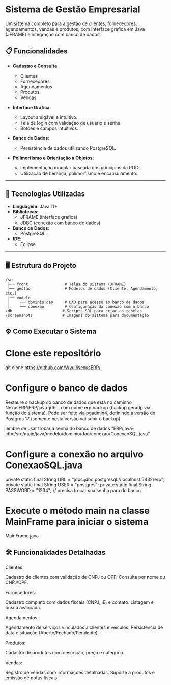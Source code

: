 # Sistema de Gestão Empresarial

Um sistema completo para a gestão de clientes, fornecedores, agendamentos, vendas e produtos, com interface gráfica em Java (JFRAME) e integração com banco de dados.

## 📋 Funcionalidades

- **Cadastro e Consulta**:
  - Clientes
  - Fornecedores
  - Agendamentos
  - Produtos
  - Vendas
  
- **Interface Gráfica**:
  - Layout amigável e intuitivo.
  - Tela de login com validação de usuário e senha.
  - Botões e campos intuitivos.

- **Banco de Dados**:
  - Persistência de dados utilizando PostgreSQL.

- **Polimorfismo e Orientação a Objetos**:
  - Implementação modular baseada nos princípios da POO.
  - Utilização de herança, polimorfismo e encapsulamento.

---

## 🚀 Tecnologias Utilizadas

- **Linguagem**: Java 11+
- **Bibliotecas**:
  - JFRAME (interface gráfica)
  - JDBC (conexão com banco de dados)
- **Banco de Dados**:
  - PostgreSQL
- **IDE**:
  - Eclipse

---

## 🖥️ Estrutura do Projeto

```plaintext
/src
 ├── front                # Telas do sistema (JFRAME)
 ├── gestao               # Modelos de dados (Cliente, Agendamento, etc.)
 ├── modelo
 │    ├── dominio.dao     # DAO para acesso ao banco de dados
 │    ├── conexao         # Configuração da conexão com o banco
/db                      # Scripts SQL para criar as tabelas
/screenshots             # Imagens do sistema para documentação
```

## ⚙️ Como Executar o Sistema

# Clone este repositório
git clone https://github.com/Wyul/NexusERP/

# Configure o banco de dados

Restaure o backup do banco de dados que está no caminho NexusERP/ERP/java-jdbc, com nome erp.backup (backup geradp via função do sistema).
Pode ser feito via pgadmin4, definindo a versão do Postgres 17 (somente nesta versão vai subir o backup)


lembre de usar trocar a senha do banco de dados "ERP/java-jdbc/src/main/java/modelo/dominio/dao/conexao/ConexaoSQL.java"

# Configure a conexão no arquivo ConexaoSQL.java
private static final String URL = "jdbc:jdbc:postgresql://localhost:5432/erp";
private static final String USER = "postgres";
private static final String PASSWORD = "1234"; // precisa trocar sua senha para do banco

# Execute o método main na classe MainFrame para iniciar o sistema
MainFrame.java


## 🛠️ Funcionalidades Detalhadas

Clientes:

Cadastro de clientes com validação de CNPJ ou CPF.
Consulta por nome ou CNPJ/CPF.

Fornecedores:

Cadastro completo com dados fiscais (CNPJ, IE) e contato.
Listagem e busca avançada.

Agendamentos:

Agendamento de serviços vinculados a clientes e veículos.
Persistência de data e situação (Aberto/Fechado/Pendente).

Produtos:

Cadastro de produtos com descrição, preço e categoria.

Vendas:

Registro de vendas com informações detalhadas.
Suporte a produtos e emissão de notas fiscais.



